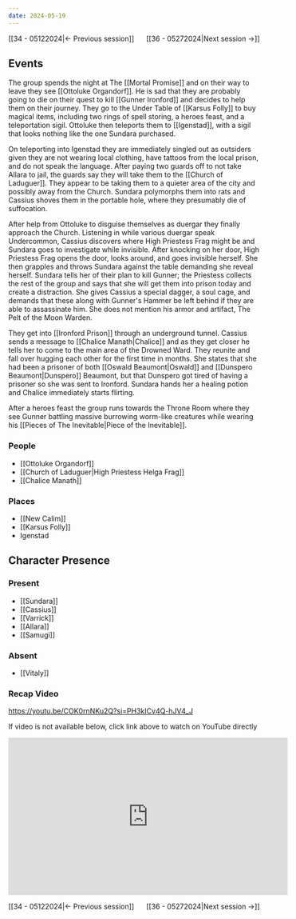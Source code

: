 ```yaml
---
date: 2024-05-19
---
```

[[34 - 05122024|← Previous session]] <span style="float: right;">[[36 - 05272024|Next session →]]</span>

## Events
The group spends the night at The [[Mortal Promise]] and on their way to leave they see [[Ottoluke Organdorf]]. He is sad that they are probably going to die on their quest to kill [[Gunner Ironford]] and decides to help them on their journey. They go to the Under Table of [[Karsus Folly]] to buy magical items, including two rings of spell storing, a heroes feast, and a teleportation sigil. Ottoluke then teleports them to [[Igenstad]], with a sigil that looks nothing like the one Sundara purchased.

On teleporting into Igenstad they are immediately singled out as outsiders given they are not wearing local clothing, have tattoos from the local prison, and do not speak the language. After paying two guards off to not take Allara to jail, the guards say they will take them to the [[Church of Laduguer]]. They appear to be taking them to a quieter area of the city and possibly away from the Church. Sundara polymorphs them into rats and Cassius shoves them in the portable hole, where they presumably die of suffocation.

After help from Ottoluke to disguise themselves as duergar they finally approach the Church. Listening in while various duergar speak Undercommon, Cassius discovers where High Priestess Frag might be and Sundara goes to investigate while invisible. After knocking on her door, High Priestess Frag opens the door, looks around, and goes invisible herself. She then grapples and throws Sundara against the table demanding she reveal herself. Sundara tells her of their plan to kill Gunner; the Priestess collects the rest of the group and says that she will get them into prison today and create a distraction. She gives Cassius a special dagger, a soul cage, and demands that these along with Gunner's Hammer be left behind if they are able to assassinate him. She does not mention his armor and artifact, The Pelt of the Moon Warden.

They get into [[Ironford Prison]] through an underground tunnel. Cassius sends a message to [[Chalice Manath|Chalice]] and as they get closer he tells her to come to the main area of the Drowned Ward. They reunite and fall over hugging each other for the first time in months. She states that she had been a prisoner of both [[Oswald Beaumont|Oswald]] and [[Dunspero Beaumont|Dunspero]] Beaumont, but that Dunspero got tired of having a prisoner so she was sent to Ironford. Sundara hands her a healing potion and Chalice immediately starts flirting.

After a heroes feast the group runs towards the Throne Room where they see Gunner battling massive burrowing worm-like creatures while wearing his [[Pieces of The Inevitable|Piece of the Inevitable]].

### People
- [[Ottoluke Organdorf]] 
- [[Church of Laduguer|High Priestess Helga Frag]]
- [[Chalice Manath]] 

### Places 
- [[New Calim]] 
- [[Karsus Folly]]
- Igenstad

## Character Presence 
### Present
- [[Sundara]] 
- [[Cassius]] 
- [[Varrick]] 
- [[Allara]] 
- [[Samugi]] 
### Absent
- [[Vitaly]] 

### Recap Video
https://youtu.be/COK0rnNKu2Q?si=PH3kICv4Q-hJV4_J

If video is not available below, click link above to watch on YouTube directly

<iframe width="560" height="315" src="https://www.youtube.com/embed/COK0rnNKu2Q?si=BMiikTvY2Q10VLyI" title="YouTube video player" frameborder="0" allow="accelerometer; autoplay; clipboard-write; encrypted-media; gyroscope; picture-in-picture; web-share" referrerpolicy="strict-origin-when-cross-origin" allowfullscreen></iframe>

[[34 - 05122024|← Previous session]] <span style="float: right;">[[36 - 05272024|Next session →]]</span>